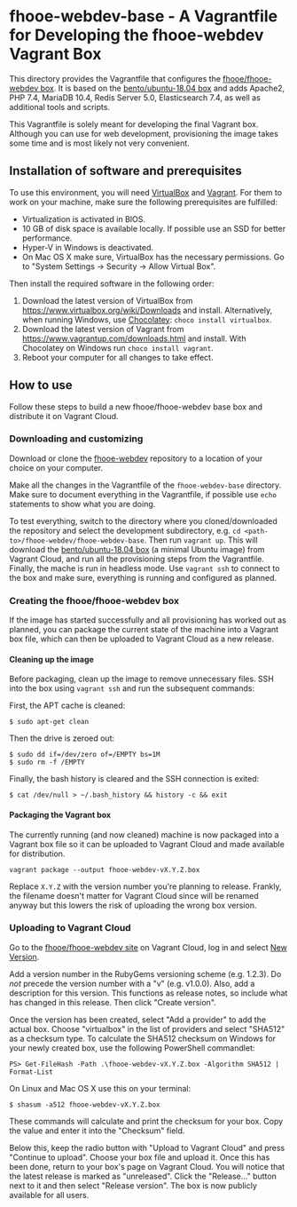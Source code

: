# fhooe-webdev-base - A Vagrantfile for Developing the fhooe-webdev Vagrant Box

This directory provides the Vagrantfile that configures the [fhooe/fhooe-webdev box](https://app.vagrantup.com/fhooe/boxes/fhooe-webdev). It is based on the [bento/ubuntu-18.04 box](https://app.vagrantup.com/bento/boxes/ubuntu-18.04) and adds Apache2, PHP 7.4, MariaDB 10.4, Redis Server 5.0, Elasticsearch 7.4, as well as additional tools and scripts.

This Vagrantfile is solely meant for developing the final Vagrant box. Although you can use for web development, provisioning the image takes some time and is most likely not very convenient.

## Installation of software and prerequisites

To use this environment, you will need [VirtualBox](https://www.virtualbox.org/) and [Vagrant](https://www.vagrantup.com/). For them to work on your machine, make sure the following prerequisites are fulfilled:

* Virtualization is activated in BIOS.
* 10 GB of disk space is available locally. If possible use an SSD for better performance.
* Hyper-V in Windows is deactivated.
* On Mac OS X make sure, VirtualBox has the necessary permissions. Go to "System Settings -> Security -> Allow Virtual Box".

Then install the required software in the following order:

1. Download the latest version of VirtualBox from <https://www.virtualbox.org/wiki/Downloads> and install. Alternatively, when running Windows, use [Chocolatey](https://chocolatey.org/): `choco install virtualbox`.
2. Download the latest version of Vagrant from <https://www.vagrantup.com/downloads.html> and install. With Chocolatey on Windows run `choco install vagrant`.
3. Reboot your computer for all changes to take effect.

## How to use

Follow these steps to build a new fhooe/fhooe-webdev base box and distribute it on Vagrant Cloud.

### Downloading and customizing

Download or clone the [fhooe-webdev](https://github.com/Digital-Media/fhooe-webdev) repository to a location of your choice on your computer.

Make all the changes in the Vagrantfile of the `fhooe-webdev-base` directory. Make sure to document everything in the Vagrantfile, if possible use `echo` statements to show what you are doing.

To test everything, switch to the directory where you cloned/downloaded the repository and select the development subdirectory, e.g. `cd <path-to>/fhooe-webdev/fhooe-webdev-base`. Then run `vagrant up`. This will download the [bento/ubuntu-18.04 box](https://app.vagrantup.com/bento/boxes/ubuntu-18.04) (a minimal Ubuntu image) from Vagrant Cloud, and run all the provisioning steps from the Vagrantfile. Finally, the mache is run in headless mode. Use `vagrant ssh` to connect to the box and make sure, everything is running and configured as planned.

### Creating the fhooe/fhooe-webdev box

If the image has started successfully and all provisioning has worked out as planned, you can package the current state of the machine into a Vagrant box file, which can then be uploaded to Vagrant Cloud as a new release.

#### Cleaning up the image

Before packaging, clean up the image to remove unnecessary files. SSH into the box using `vagrant ssh` and run the subsequent commands:

First, the APT cache is cleaned:

```
$ sudo apt-get clean
```

Then the drive is zeroed out:

```
$ sudo dd if=/dev/zero of=/EMPTY bs=1M
$ sudo rm -f /EMPTY
```

Finally, the bash history is cleared and the SSH connection is exited:

```
$ cat /dev/null > ~/.bash_history && history -c && exit
```

#### Packaging the Vagrant box

The currently running (and now cleaned) machine is now packaged into a Vagrant box file so it can be uploaded to Vagrant Cloud and made available for distribution.

```
vagrant package --output fhooe-webdev-vX.Y.Z.box
```

Replace `X.Y.Z` with the version number you're planning to release. Frankly, the filename doesn't matter for Vagrant Cloud since will be renamed anyway but this lowers the risk of uploading the wrong box version.

### Uploading to Vagrant Cloud

Go to the [fhooe/fhooe-webdev site](https://app.vagrantup.com/fhooe/boxes/fhooe-webdev) on Vagrant Cloud, log in and select [New Version](https://app.vagrantup.com/fhooe/boxes/fhooe-webdev/versions/new).

Add a version number in the RubyGems versioning scheme (e.g. 1.2.3). Do *not* precede the version number with a "v" (e.g. v1.0.0). Also, add a description for this version. This functions as release notes, so include what has changed in this release. Then click "Create version".

Once the version has been created, select "Add a provider" to add the actual box. Choose "virtualbox" in the list of providers and select "SHA512" as a checksum type. To calculate the SHA512 checksum on Windows for your newly created box, use the following PowerShell commandlet:

```
PS> Get-FileHash -Path .\fhooe-webdev-vX.Y.Z.box -Algorithm SHA512 | Format-List
```

On Linux and Mac OS X use this on your terminal:

```
$ shasum -a512 fhooe-webdev-vX.Y.Z.box
```

These commands will calculate and print the checksum for your box. Copy the value and enter it into the "Checksum" field.

Below this, keep the radio button with "Upload to Vagrant Cloud" and press "Continue to upload". Choose your box file and upload it. Once this has been done, return to your box's page on Vagrant Cloud. You will notice that the latest release is marked as "unreleased". Click the "Release..." button next to it and then select "Release version". The box is now publicly available for all users.
